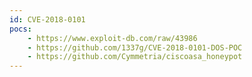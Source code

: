 ```yaml
---
id: CVE-2018-0101
pocs: 
    - https://www.exploit-db.com/raw/43986
    - https://github.com/1337g/CVE-2018-0101-DOS-POC
    - https://github.com/Cymmetria/ciscoasa_honeypot
---
```

